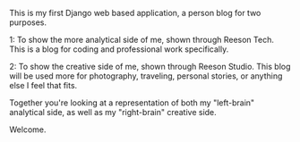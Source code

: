 This is my first Django web based application, a person blog for two purposes.

1:
To show the more analytical side of me, shown through Reeson Tech. This is a blog for coding and professional work specifically.

2:
To show the creative side of me, shown through Reeson Studio. This blog will be used more for photography, traveling, personal stories, or anything else I feel that fits.

Together you're looking at a representation of both my "left-brain" analytical side, as well as my "right-brain" creative side.

Welcome.